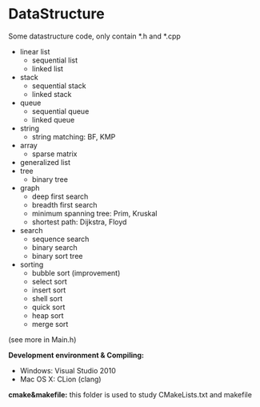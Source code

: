 # DataStructure
Some datastructure code, only contain *.h and *.cpp

* linear list
	* sequential list
	* linked list
* stack
	* sequential stack
	* linked stack
* queue
	* sequential queue
	* linked queue
* string
	* string matching: BF, KMP
* array
	* sparse matrix
* generalized list
* tree
	* binary tree
* graph
	* deep first search
	* breadth first search
	* minimum spanning tree: Prim, Kruskal
	* shortest path: Dijkstra, Floyd
* search
	* sequence search 
	* binary search
	* binary sort tree
* sorting
	* bubble sort (improvement)
	* select sort
	* insert sort
	* shell sort
	* quick sort
	* heap sort
	* merge sort

(see more in Main.h)

**Development environment & Compiling:**

* Windows: Visual Studio 2010
* Mac OS X: CLion (clang)

**cmake&makefile:**
this folder is used to study CMakeLists.txt and makefile